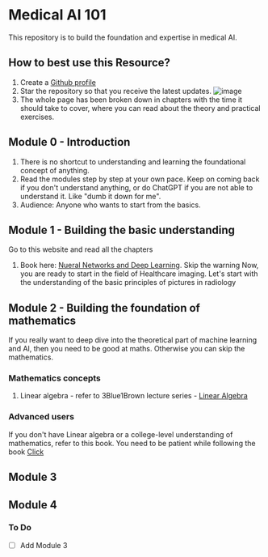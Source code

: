 # Medical AI 101
This repository is to build the foundation and expertise in medical AI.

## How to best use this Resource?
1. Create a [Github profile](https://github.com)
2. Star the repository so that you receive the latest updates.
![image](https://github.com/user-attachments/assets/8c401690-42dc-48df-94f5-506b63be0f4a)
3. The whole page has been broken down in chapters with the time it should take to cover, where you can read about the theory and practical exercises.

## Module 0 - Introduction
1. There is no shortcut to understanding and learning the foundational concept of anything.
2. Read the modules step by step at your own pace. Keep on coming back if you don't understand anything, or do ChatGPT if you are not able to understand it. Like "dumb it down for me".
3. Audience: Anyone who wants to start from the basics.

## Module 1 - Building the basic understanding
Go to this website and read all the chapters
1. Book here: [Nueral Networks and Deep Learning](http://neuralnetworksanddeeplearning.com/chap1.html). Skip the warning
Now, you are ready to start in the field of Healthcare imaging. Let's start with the understanding of the basic principles of pictures in radiology

## Module 2 - Building the foundation of mathematics
If you really want to deep dive into the theoretical part of machine learning and AI, then you need to be good at maths. Otherwise you can skip the mathematics.
### Mathematics concepts
1. Linear algebra - refer to 3Blue1Brown lecture series - [Linear Algebra](https://www.3blue1brown.com/topics/linear-algebra)

### Advanced users
If you don't have Linear algebra or a college-level understanding of mathematics, refer to this book. You need to be patient while following the book [Click](https://mml-book.github.io/book/mml-book.pdf)

## Module 3
## Module 4



### To Do
- [ ] Add Module 3
